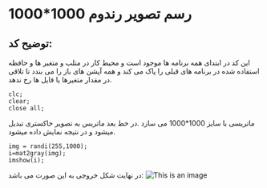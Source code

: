 # رسم تصویر رندوم 1000*1000

## توضیح کد:
این کد در ابتدای همه برنامه ها موجود است و محیط کار در متلب  و متغیر ها و حافظه استفاده شده در برنامه های قبلی را پاک می کند و همه آپشن های باز را می بندد تا تلاقی در مقدار متغیرها یا فایل ها رخ ندهد.
```
clc;
clear;
close all;
```
ماتریسی با سایز 1000*1000 می سازد .در خط بعد ماتریس به تصویر خاکستری تبدیل میشود و در نتیجه نمایش داده میشود.  
```
img = randi(255,1000);
i=mat2gray(img);
imshow(i);
```

در نهایت شکل خروجی به این صورت می باشد:
![This is an image](https://github.com/semnan-university-ai/image-processing-class-002/blob/main/exercises/mobina-t77/8/8.png)

